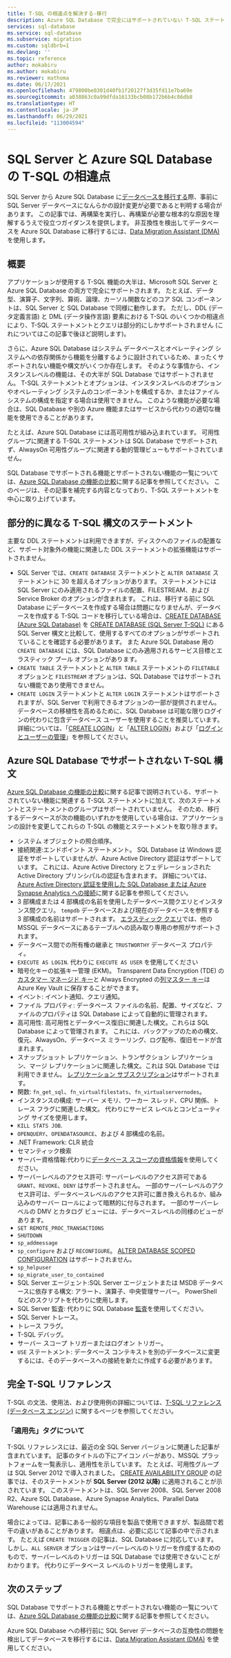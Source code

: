 ```yaml
---
title: T-SQL の相違点を解決する-移行
description: Azure SQL Database で完全にはサポートされていない T-SQL ステートメント。
services: sql-database
ms.service: sql-database
ms.subservice: migration
ms.custom: sqldbrb=1
ms.devlang: ''
ms.topic: reference
author: mokabiru
ms.author: mokabiru
ms.reviewer: mathoma
ms.date: 06/17/2021
ms.openlocfilehash: 479800be0301d40fb1f20127f3d35fd11e7ba69e
ms.sourcegitcommit: a038863c0a99dfda16133bcb08b172b6b4c86db8
ms.translationtype: HT
ms.contentlocale: ja-JP
ms.lasthandoff: 06/29/2021
ms.locfileid: "113004594"
---
```

# <a name="t-sql-differences-between-sql-server-and-azure-sql-database"></a>SQL Server と Azure SQL Database の T-SQL の相違点

SQL Server から Azure SQL Database に[データベースを移行する](migrate-to-database-from-sql-server.md)際、事前に SQL Server データベースになんらかの設計変更が必要であると判明する場合があります。 この記事では、再構築を実行し、再構築が必要な根本的な原因を理解するうえで役立つガイダンスを提供します。 非互換性を検出してデータベースを Azure SQL Database に移行するには、[Data Migration Assistant (DMA)](/sql/dma/dma-overview) を使用します。

## <a name="overview"></a>概要

アプリケーションが使用する T-SQL 機能の大半は、Microsoft SQL Server と Azure SQL Database の両方で完全にサポートされます。 たとえば、データ型、演算子、文字列、算術、論理、カーソル関数などのコア SQL コンポーネントは、SQL Server と SQL Database で同様に動作します。 ただし、DDL (データ定義言語) と DML (データ操作言語) 要素における T-SQL のいくつかの相違点により、T-SQL ステートメントとクエリは部分的にしかサポートされません (これについてはこの記事で後ほど説明します)。

さらに、Azure SQL Database はシステム データベースとオペレーティング システムへの依存関係から機能を分離するように設計されているため、まったくサポートされない機能や構文がいくつか存在します。 そのような事情から、インスタンスレベルの機能は、その大半が SQL Database ではサポートされません。 T-SQL ステートメントとオプションは、インスタンスレベルのオプションやオペレーティング システムのコンポーネントを構成するか、またはファイル システムの構成を指定する場合は使用できません。 このような機能が必要な場合は、SQL Database や別の Azure 機能またはサービスから代わりの適切な機能を使用できることがあります。

たとえば、Azure SQL Database には高可用性が組み込まれています。 可用性グループに関連する T-SQL ステートメントは SQL Database でサポートされず、AlwaysOn 可用性グループに関連する動的管理ビューもサポートされていません。

SQL Database でサポートされる機能とサポートされない機能の一覧については、[Azure SQL Database の機能の比較](features-comparison.md)に関する記事を参照してください。 このページは、その記事を補完する内容となっており、T-SQL ステートメントを中心に取り上げています。

## <a name="t-sql-syntax-statements-with-partial-differences"></a>部分的に異なる T-SQL 構文のステートメント

主要な DDL ステートメントは利用できますが、ディスクへのファイルの配置など、サポート対象外の機能に関連した DDL ステートメントの拡張機能はサポートされません。

- SQL Server では、`CREATE DATABASE` ステートメントと `ALTER DATABASE` ステートメントに 30 を超えるオプションがあります。 ステートメントには SQL Server にのみ適用されるファイルの配置、FILESTREAM、および Service Broker のオプションが含まれます。 これは、移行する前に SQL Database にデータベースを作成する場合は問題になりませんが、データベースを作成する T-SQL コードを移行している場合は、[CREATE DATABASE (Azure SQL Database)](/sql/t-sql/statements/create-database-transact-sql?view=azuresqldb-current&preserve-view=true) を [CREATE DATABASE (SQL Server T-SQL)](/sql/t-sql/statements/create-database-transact-sql?view=sql-server-ver15&preserve-view=true) にある SQL Server 構文と比較して、使用するすべてのオプションがサポートされていることを確認する必要があります。 また Azure SQL Database 用の `CREATE DATABASE` には、SQL Database にのみ適用されるサービス目標とエラスティック プール オプションがあります。
- `CREATE TABLE` ステートメントと `ALTER TABLE` ステートメントの `FILETABLE` オプションと `FILESTREAM` オプションは、SQL Database ではサポートされない機能であり使用できません。
- `CREATE LOGIN` ステートメントと `ALTER LOGIN` ステートメントはサポートされますが、SQL Server で利用できるオプションの一部が提供されません。 データベースの移植性を高めるために、SQL Database は可能な限りログインの代わりに包含データベース ユーザーを使用することを推奨しています。 詳細については、「[CREATE LOGIN](/sql/t-sql/statements/create-login-transact-sql?view=azuresqldb-current&preserve-view=true)」と「[ALTER LOGIN](/sql/t-sql/statements/alter-login-transact-sql?view=azuresqldb-current&preserve-view=true)」および「[ログインとユーザーの管理](logins-create-manage.md)」を参照してください。

## <a name="t-sql-syntax-not-supported-in-azure-sql-database"></a>Azure SQL Database でサポートされない T-SQL 構文

[Azure SQL Database の機能の比較](features-comparison.md)に関する記事で説明されている、サポートされていない機能に関連する T-SQL ステートメントに加えて、次のステートメントとステートメントのグループはサポートされていません。 そのため、移行するデータベースが次の機能のいずれかを使用している場合は、アプリケーションの設計を変更してこれらの T-SQL の機能とステートメントを取り除きます。

- システム オブジェクトの照合順序。
- 接続関連:エンドポイント ステートメント。 SQL Database は Windows 認証をサポートしていませんが、Azure Active Directory 認証はサポートしています。 これには、Azure Active Directory とフェデレーションされた Active Directory プリンシパルの認証も含まれます。 詳細については、[Azure Active Directory 認証を使用した SQL Database または Azure Synapse Analytics への接続](authentication-aad-overview.md)に関する記事を参照してください。
- 3 部構成または 4 部構成の名前を使用したデータベース間クエリとインスタンス間クエリ。 `tempdb` データベースおよび現在のデータベースを参照する 3 部構成の名前はサポートされます。 [エラスティック クエリ](elastic-query-overview.md)では、他の MSSQL データベースにあるテーブルへの読み取り専用の参照がサポートされます。
- データベース間での所有権の継承と `TRUSTWORTHY` データベース プロパティ。
- `EXECUTE AS LOGIN`. 代わりに `EXECUTE AS USER` を使用してください
- 暗号化キーの拡張キー管理 (EKM)。 Transparent Data Encryption (TDE) の[カスタマー マネージド キー](transparent-data-encryption-byok-overview.md)と Always Encrypted の[列マスター キー](always-encrypted-azure-key-vault-configure.md)は Azure Key Vault に保存することができます。
- イベント: イベント通知、クエリ通知。
- ファイル プロパティ: データベース ファイルの名前、配置、サイズなど、ファイルのプロパティは SQL Database によって自動的に管理されます。
- 高可用性: 高可用性とデータベース復旧に関連した構文。これらは SQL Database によって管理されます。 これには、バックアップのための構文、復元、AlwaysOn、データベース ミラーリング、ログ配布、復旧モードが含まれます。
- スナップショット レプリケーション、トランザクション レプリケーション、マージ レプリケーションに関連した構文。これは SQL Database では利用できません。 [レプリケーション サブスクリプション](replication-to-sql-database.md)はサポートされます。
- 関数: `fn_get_sql`、`fn_virtualfilestats`、`fn_virtualservernodes`。
- インスタンスの構成: サーバー メモリ、ワーカー スレッド、CPU 関係、トレース フラグに関連した構文。 代わりにサービス レベルとコンピューティング サイズを使用します。
- `KILL STATS JOB`.
- `OPENQUERY`、`OPENDATASOURCE`、および 4 部構成の名前。
- .NET Framework: CLR 統合
- セマンティック検索
- サーバー資格情報:代わりに[データベース スコープの資格情報](/sql/t-sql/statements/create-database-scoped-credential-transact-SQL)を使用してください。
- サーバーレベルのアクセス許可: サーバーレベルのアクセス許可である `GRANT`、`REVOKE`、`DENY` はサポートされません。 一部のサーバーレベルのアクセス許可は、データベースレベルのアクセス許可に置き換えられるか、組み込みのサーバー ロールによって暗黙的に付与されます。 一部のサーバーレベルの DMV とカタログ ビューには、データベースレベルの同様のビューがあります。
- `SET REMOTE_PROC_TRANSACTIONS`
- `SHUTDOWN`
- `sp_addmessage`
- `sp_configure` および `RECONFIGURE`。 [ALTER DATABASE SCOPED CONFIGURATION](/sql/t-sql/statements/alter-database-scoped-configuration-transact-sql) はサポートされません。
- `sp_helpuser`
- `sp_migrate_user_to_contained`
- SQL Server エージェント:SQL Server エージェントまたは MSDB データベースに依存する構文: アラート、演算子、中央管理サーバー。 PowerShell などのスクリプトを代わりに使用します。
- SQL Server 監査: 代わりに SQL Database [監査](auditing-overview.md)を使用してください。
- SQL Server トレース。
- トレース フラグ。
- T-SQL デバッグ。
- サーバー スコープ トリガーまたはログオン トリガー。
- `USE` ステートメント: データベース コンテキストを別のデータベースに変更するには、そのデータベースへの接続を新たに作成する必要があります。

## <a name="full-t-sql-reference"></a>完全 T-SQL リファレンス

T-SQL の文法、使用法、および使用例の詳細については、[T-SQL リファレンス (データベース エンジン)](/sql/t-sql/language-reference) に関するページを参照してください。

### <a name="about-the-applies-to-tags"></a>「適用先」タグについて

T-SQL リファレンスには、最近の全 SQL Server バージョンに関連した記事が含まれています。 記事のタイトルの下にアイコン バーがあり、MSSQL プラットフォームを一覧表示し、適用性を示しています。 たとえば、可用性グループは SQL Server 2012 で導入されました。 [CREATE AVAILABILITY GROUP](/sql/t-sql/statements/create-availability-group-transact-sql) の記事では、そのステートメントが **SQL Server (2012 以降)** に適用されることが示されています。 このステートメントは、SQL Server 2008、SQL Server 2008 R2、Azure SQL Database、Azure Synapse Analytics、Parallel Data Warehouse には適用されません。

場合によっては、記事にある一般的な項目を製品で使用できますが、製品間で若干の違いがあることがあります。 相違点は、必要に応じて記事の中で示されます。 たとえば `CREATE TRIGGER` の記事は、SQL Database に対応しています。 しかし、`ALL SERVER` オプションはサーバーレベルのトリガーを作成するためのもので、サーバーレベルのトリガーは SQL Database では使用できないことがわかります。 代わりにデータベース レベルのトリガーを使用します。

## <a name="next-steps"></a>次のステップ

SQL Database でサポートされる機能とサポートされない機能の一覧については、[Azure SQL Database の機能の比較](features-comparison.md)に関する記事を参照してください。

Azure SQL Database への移行前に SQL Server データベースの互換性の問題を検出してデータベースを移行するには、[Data Migration Assistant (DMA)](/sql/dma/dma-overview) を使用してください。